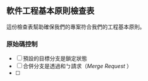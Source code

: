## 軟件工程基本原則檢查表

這份檢查表幫助確保我們的專案符合我們的工程基本原則。

### 原始碼控制
- [ ] 預設的目標分支是鎖定狀態
- [ ] 合併分支是透過和ㄅ請求（_Merge Request_ ） 
- [ ] 

<!--stackedit_data:
eyJoaXN0b3J5IjpbLTg0OTE4NzgyXX0=
-->